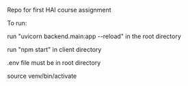 Repo for first HAI course assignment

To run:

run "uvicorn backend.main:app --reload" in the root directory

run "npm start" in client directory

.env file must be in root directory

source venv/bin/activate

